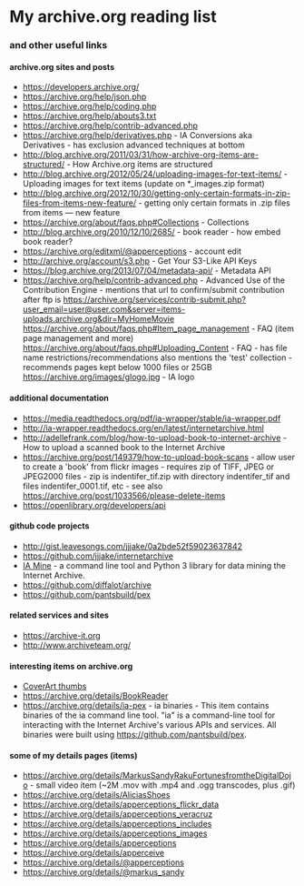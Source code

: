 # My archive.org reading list
### and other useful links
#### archive.org sites and posts
- https://developers.archive.org/
- https://archive.org/help/json.php
- https://archive.org/help/coding.php
- https://archive.org/help/abouts3.txt
- https://archive.org/help/contrib-advanced.php
- https://archive.org/help/derivatives.php - IA Conversions aka Derivatives  - has exclusion advanced techniques at bottom
- http://blog.archive.org/2011/03/31/how-archive-org-items-are-structured/ - How Archive.org items are structured
- http://blog.archive.org/2012/05/24/uploading-images-for-text-items/ - Uploading images for text items (update on *_images.zip format)
- http://blog.archive.org/2012/10/30/getting-only-certain-formats-in-zip-files-from-items-new-feature/ - getting only certain formats in .zip files from items — new feature
- https://archive.org/about/faqs.php#Collections - Collections
- http://blog.archive.org/2010/12/10/2685/ - book reader - how embed book reader?
- https://archive.org/editxml/@apperceptions - account edit
- http://archive.org/account/s3.php - Get Your S3-Like API Keys
- https://blog.archive.org/2013/07/04/metadata-api/ - Metadata API
- https://archive.org/help/contrib-advanced.php - Advanced Use of the Contribution Engine - mentions that url to confirm/submit contribution after ftp is https://archive.org/services/contrib-submit.php?user_email=user@user.com&server=items-uploads.archive.org&dir=MyHomeMovie
https://archive.org/about/faqs.php#Item_page_management - FAQ (item page management and more)
https://archive.org/about/faqs.php#Uploading_Content - FAQ - has file name restrictions/recommendations also mentions the 'test' collection - recommends pages kept below 1000 files or 25GB
https://archive.org/images/glogo.jpg - IA logo

#### additional documentation
- https://media.readthedocs.org/pdf/ia-wrapper/stable/ia-wrapper.pdf
- http://ia-wrapper.readthedocs.org/en/latest/internetarchive.html
- http://adellefrank.com/blog/how-to-upload-book-to-internet-archive - How to upload a scanned book to the Internet Archive
- https://archive.org/post/149379/how-to-upload-book-scans - allow user to create a 'book' from flickr images - requires zip of TIFF, JPEG or JPEG2000 files - zip is indentifer_tif.zip with directory indentifer_tif and files indentifer_0001.tif, etc - see also https://archive.org/post/1033566/please-delete-items
- https://openlibrary.org/developers/api

#### github code projects
- http://gist.leavesongs.com/jjjake/0a2bde52f59023637842
- https://github.com/jjjake/internetarchive
- [IA Mine](https://github.com/jjjake/iamine) - a command line tool and Python 3 library for data mining the Internet Archive.
- https://github.com/diffalot/archive
- https://github.com/pantsbuild/pex

#### related services and sites
- https://archive-it.org
- http://www.archiveteam.org/

#### interesting items on archive.org
- [CoverArt thumbs](https://archive.org/details/rival_pitchers_1402_thumb)
- https://archive.org/details/BookReader
- https://archive.org/details/ia-pex - ia binaries - This item contains binaries of the ia command line tool. "ia" is a command-line tool for interacting with the Internet Archive's various APIs and services. All binaries were built using https://github.com/pantsbuild/pex.

#### some of my details pages (items)
- https://archive.org/details/MarkusSandyRakuFortunesfromtheDigitalDojo - small video item (~2M .mov with .mp4 and .ogg transcodes, plus .gif)
- https://archive.org/details/AliciasShoes
- https://archive.org/details/apperceptions_flickr_data
- https://archive.org/details/apperceptions_veracruz
- https://archive.org/details/apperceptions_includes
- https://archive.org/details/apperceptions_images
- https://archive.org/details/apperceptions
- https://archive.org/details/apperceive
- https://archive.org/details/@apperceptions
- https://archive.org/details/@markus_sandy







